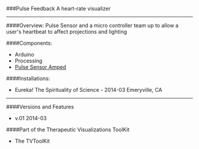 ###Pulse Feedback
A heart-rate visualizer
____________

####Overview:
Pulse Sensor and a micro controller team up to allow a user's heartbeat to affect projections and lighting

####Components:
- Arduino
- Processing
- [Pulse Sensor Amped]


####Installations:
- Eureka! The Spirituality of Science  -  2014-03 Emeryville, CA



____________
####Versions and Features
- v.01 2014-03


####Part of the Therapeutic Visualizations ToolKit
- The TVToolKit










[Pulse Sensor Amped]:http://www.adafruit.com/blog/2012/11/09/new-product-pulse-sensor-amped/